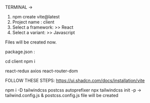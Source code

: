 
TERMINAL -> 

1. npm create vite@latest
2. Project name : client
3. Select a framework: >> React
4. Select a variant: >> Javascript

Files will be created now.

package.json : 

cd client
npm i

react-redux
axios
react-router-dom

FOLLOW THESE STEPS:
https://ui.shadcn.com/docs/installation/vite

npm i  -D tailwindcss postcss autoprefixer 
npx tailwindcss init -p -> tailwind.config.js & postcss.config.js file will be created







